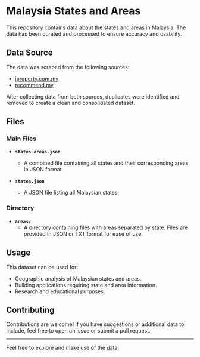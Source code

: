 # Malaysia States and Areas

This repository contains data about the states and areas in Malaysia. The data has been curated and processed to ensure accuracy and usability.

## Data Source
The data was scraped from the following sources:
- [iproperty.com.my](https://www.iproperty.com.my)
- [recommend.my](https://www.recommend.my)

After collecting data from both sources, duplicates were identified and removed to create a clean and consolidated dataset.

## Files
### Main Files
- **`states-areas.json`**
  - A combined file containing all states and their corresponding areas in JSON format.

- **`states.json`**
  - A JSON file listing all Malaysian states.

### Directory
- **`areas/`**
  - A directory containing files with areas separated by state. Files are provided in JSON or TXT format for ease of use.

## Usage
This dataset can be used for:
- Geographic analysis of Malaysian states and areas.
- Building applications requiring state and area information.
- Research and educational purposes.

## Contributing
Contributions are welcome! If you have suggestions or additional data to include, feel free to open an issue or submit a pull request.

---

Feel free to explore and make use of the data!
